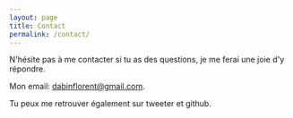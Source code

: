 ```yaml
---
layout: page
title: Contact
permalink: /contact/
---
```


N'hésite pas à me contacter si tu as des questions, je me ferai une joie d'y répondre.

Mon email: dabinflorent@gmail.com.

Tu peux me retrouver également sur tweeter et github.
